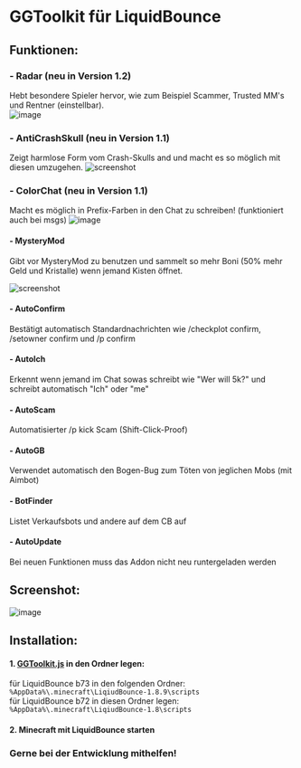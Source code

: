 # GGToolkit für LiquidBounce

## Funktionen:

### - Radar (neu in Version 1.2)

Hebt besondere Spieler hervor, wie zum Beispiel Scammer, Trusted MM's und Rentner (einstellbar). <br/>
![image](https://user-images.githubusercontent.com/87099409/200540464-6c7cf846-4d88-4fab-b35f-053db502fe89.png)

### - AntiCrashSkull (neu in Version 1.1)

Zeigt harmlose Form vom Crash-Skulls and und macht es so möglich mit diesen umzugehen.
![screenshot](https://user-images.githubusercontent.com/87099409/193527977-e6dd55d2-7c78-4b29-a72f-5143c2e93ce0.png)

### - ColorChat (neu in Version 1.1)

Macht es möglich in Prefix-Farben in den Chat zu schreiben! (funktioniert auch bei msgs)
![image](https://user-images.githubusercontent.com/87099409/200539843-d74ae17a-3384-41ec-bbba-ab3dcd146237.png)

#### - MysteryMod

Gibt vor MysteryMod zu benutzen und sammelt so mehr Boni (50% mehr Geld und Kristalle) wenn jemand Kisten öffnet.

![screenshot](https://user-images.githubusercontent.com/87099409/188408803-ff697865-028c-4df5-822b-793e7fa43c11.png)

#### - AutoConfirm

Bestätigt automatisch Standardnachrichten wie /checkplot confirm, /setowner confirm und /p confirm

#### - AutoIch

Erkennt wenn jemand im Chat sowas schreibt wie "Wer will 5k?" und schreibt automatisch "Ich" oder "me"

#### - AutoScam

Automatisierter /p kick Scam (Shift-Click-Proof)

#### - AutoGB

Verwendet automatisch den Bogen-Bug zum Töten von jeglichen Mobs (mit Aimbot)

#### - BotFinder

Listet Verkaufsbots und andere auf dem CB auf

#### - AutoUpdate

Bei neuen Funktionen muss das Addon nicht neu runtergeladen werden

## Screenshot:

![image](https://user-images.githubusercontent.com/87099409/200542099-c6de60c0-6c82-4df8-b0da-472f7e6ef0ba.png)

## Installation:

#### 1. [GGToolkit.js](https://github.com/rob0408/GGToolkit-LiquidBounce/releases/download/1.0/GGToolkit.js) in den Ordner legen:

  für LiquidBounce b73 in den folgenden Ordner: `%AppData%\.minecraft\LiqiudBounce-1.8.9\scripts`<br/>
  für LiquidBounce b72 in diesen Ordner legen: `%AppData%\.minecraft\LiqiudBounce-1.8\scripts`

#### 2. Minecraft mit LiquidBounce starten

### Gerne bei der Entwicklung mithelfen!
